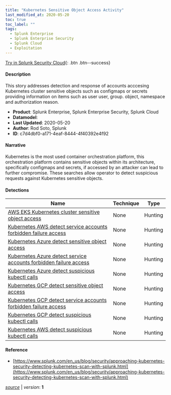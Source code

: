 ```yaml
---
title: "Kubernetes Sensitive Object Access Activity"
last_modified_at: 2020-05-20
toc: true
toc_label: ""
tags:
  - Splunk Enterprise
  - Splunk Enterprise Security
  - Splunk Cloud
  - Exploitation
---
```


[Try in Splunk Security Cloud](https://www.splunk.com/en_us/cyber-security.html){: .btn .btn--success}

#### Description

This story addresses detection and response of accounts acccesing Kubernetes cluster sensitive objects such as configmaps or secrets providing information on items such as user user, group. object, namespace and authorization reason.

- **Product**: Splunk Enterprise, Splunk Enterprise Security, Splunk Cloud
- **Datamodel**: 
- **Last Updated**: 2020-05-20
- **Author**: Rod Soto, Splunk
- **ID**: c7d4dbf0-a171-4eaf-8444-4f40392e4f92

#### Narrative

Kubernetes is the most used container orchestration platform, this orchestration platform contains sensitive objects within its architecture, specifically configmaps and secrets, if accessed by an attacker can lead to further compromise. These searches allow operator to detect suspicious requests against Kubernetes sensitive objects.

#### Detections

| Name        | Technique   | Type         |
| ----------- | ----------- |--------------|
| [AWS EKS Kubernetes cluster sensitive object access](/deprecated/aws_eks_kubernetes_cluster_sensitive_object_access/) | None| Hunting |
| [Kubernetes AWS detect service accounts forbidden failure access](/deprecated/kubernetes_aws_detect_service_accounts_forbidden_failure_access/) | None| Hunting |
| [Kubernetes Azure detect sensitive object access](/deprecated/kubernetes_azure_detect_sensitive_object_access/) | None| Hunting |
| [Kubernetes Azure detect service accounts forbidden failure access](/deprecated/kubernetes_azure_detect_service_accounts_forbidden_failure_access/) | None| Hunting |
| [Kubernetes Azure detect suspicious kubectl calls](/deprecated/kubernetes_azure_detect_suspicious_kubectl_calls/) | None| Hunting |
| [Kubernetes GCP detect sensitive object access](/deprecated/kubernetes_gcp_detect_sensitive_object_access/) | None| Hunting |
| [Kubernetes GCP detect service accounts forbidden failure access](/deprecated/kubernetes_gcp_detect_service_accounts_forbidden_failure_access/) | None| Hunting |
| [Kubernetes GCP detect suspicious kubectl calls](/deprecated/kubernetes_gcp_detect_suspicious_kubectl_calls/) | None| Hunting |
| [Kubernetes AWS detect suspicious kubectl calls](/cloud/kubernetes_aws_detect_suspicious_kubectl_calls/) | None| Hunting |

#### Reference

* [https://www.splunk.com/en_us/blog/security/approaching-kubernetes-security-detecting-kubernetes-scan-with-splunk.html](https://www.splunk.com/en_us/blog/security/approaching-kubernetes-security-detecting-kubernetes-scan-with-splunk.html)



[*source*](https://github.com/splunk/security_content/tree/develop/stories/kubernetes_sensitive_object_access_activity.yml) \| *version*: **1**